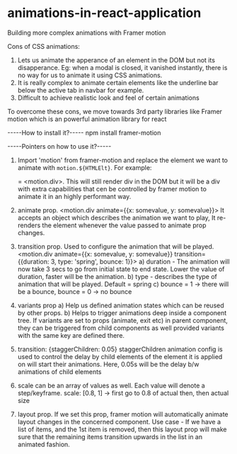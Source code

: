 # animations-in-react-application
Building more complex animations with Framer motion

Cons of CSS animations:
1. Lets us animate the apperance of an element in the DOM but not its disapperance. Eg: when a modal is closed, it vanished instantly, there is no way for us to animate it using CSS animations.
2. It is really complex to animate certain elements like the underline bar below the active tab in navbar for example.
3. Difficult to achieve realistic look and feel of certain animations


To overcome these cons, we move towards 3rd party libraries like Framer motion which is an powerful animation library for react

-----How to install it?-----
npm install framer-motion

-----Pointers on how to use it?-----
1. Import 'motion' from framer-motion and replace the element we want to animate with `motion.${HTMLElt}`. For example: <div> = <motion.div>. This will still render div in the DOM but it will be a div with extra capabilities that cen be controlled by framer motion to animate it in an highly performant way.

2. animate prop. <motion.div animate={{x: somevalue, y: somevalue}}>
It accepts an object which describes the animation we want to play, It re-renders the element whenever the value passed to animate prop changes.

3. transition prop. Used to configure the animation that will be played.
<motion.div animate={{x: somevalue, y: somevalue}} transition={{duration: 3, type: 'spring', bounce: 1}}>
a) duration - The animation will now take 3 secs to go from initial state to end state. Lower the value of duration, faster will be the animation.
b) type - describes the type of animation that will be played. Default = spring
c) bounce = 1 -> there will be a bounce, bounce = 0 -> no bounce

3. variants prop
a) Help us defined animation states which can be reused by other props.
b) Helps to trigger animations deep inside a component tree. If variants are set to props (animate, exit etc) in parent component, they can be triggered from child components as well provided variants with the same key are defined there.

4. transition: {staggerChildren: 0.05}
staggerChildren animation config is used to control the delay by child elements of the element it is applied on will start their animations. Here, 0.05s will be the delay b/w animations of child elements

5. scale can be an array of values as well. Each value will denote a step/keyframe.
scale: [0.8, 1] -> first go to 0.8 of actual then, then actual size

6. layout prop. If we set this prop, framer motion will automatically animate layout changes in the concerned component.
Use case - If we have a list of items, and the 1st item is removed, then this layout prop will make sure that the remaining items transition upwards in the list in an animated fashion.

